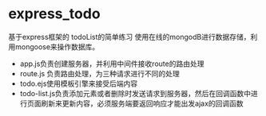 # express_todo
基于express框架的 todoList的简单练习
使用在线的mongodB进行数据存储，利用mongoose来操作数据库。

- app.js负责创建服务器，并利用中间件接收route的路由处理
- route.js 负责路由处理，为三种请求进行不同的处理
- todo.ejs使用模板引擎来接受后端内容
- todo-list.js负责添加元素或者删除时发送请求到服务器，然后在回调函数中进行页面刷新来更新内容，必须服务端要返回响应才能出发ajax的回调函数
